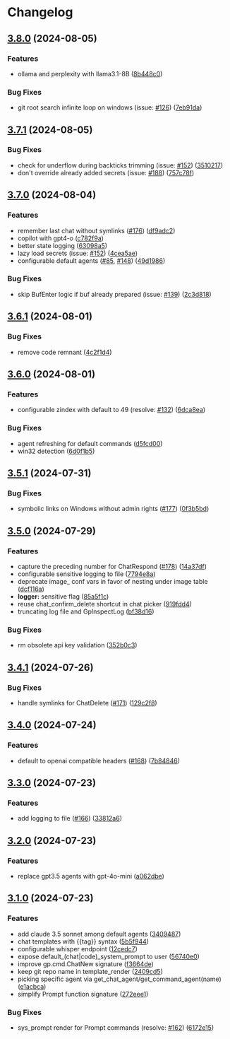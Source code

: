 # Changelog

## [3.8.0](https://github.com/Robitx/gp.nvim/compare/v3.7.1...v3.8.0) (2024-08-05)


### Features

* ollama and perplexity with llama3.1-8B ([8b448c0](https://github.com/Robitx/gp.nvim/commit/8b448c06651ebfc6b810bf37029d0a1ee43c237e))


### Bug Fixes

* git root search infinite loop on windows (issue: [#126](https://github.com/Robitx/gp.nvim/issues/126)) ([7eb91da](https://github.com/Robitx/gp.nvim/commit/7eb91daa43d5c6b318be699e2af770904625a4d6))

## [3.7.1](https://github.com/Robitx/gp.nvim/compare/v3.7.0...v3.7.1) (2024-08-05)


### Bug Fixes

* check for underflow during backticks trimming (issue: [#152](https://github.com/Robitx/gp.nvim/issues/152)) ([3510217](https://github.com/Robitx/gp.nvim/commit/3510217650e2c3fffb3fc71fd4f5233504851d02))
* don't override already added secrets (issue: [#188](https://github.com/Robitx/gp.nvim/issues/188)) ([757c78f](https://github.com/Robitx/gp.nvim/commit/757c78fb4cb17b3ec16108704a19c7b7a41ab10b))

## [3.7.0](https://github.com/Robitx/gp.nvim/compare/v3.6.1...v3.7.0) (2024-08-04)


### Features

* remember last chat without symlinks ([#176](https://github.com/Robitx/gp.nvim/issues/176)) ([df9adc2](https://github.com/Robitx/gp.nvim/commit/df9adc22450c052c9228714cde9b9cf90d6ca3e5))
* copilot with gpt4-o ([c782f9a](https://github.com/Robitx/gp.nvim/commit/c782f9ace9c95f42c3e169df8366537d8980a62f))
* better state logging ([63098a5](https://github.com/Robitx/gp.nvim/commit/63098a530a0fd5ba6dae5d7fb45236d9290ac8c2))
* lazy load secrets (issue: [#152](https://github.com/Robitx/gp.nvim/issues/152)) ([4cea5ae](https://github.com/Robitx/gp.nvim/commit/4cea5aecd1bc4ce0081d2407710ba4741f193b6e))
* configurable default agents ([#85](https://github.com/Robitx/gp.nvim/issues/85), [#148](https://github.com/Robitx/gp.nvim/issues/148)) ([49d1986](https://github.com/Robitx/gp.nvim/commit/49d1986aa98ef748397594aa26e137dbc9cb2798))

### Bug Fixes

* skip BufEnter logic if buf already prepared (issue: [#139](https://github.com/Robitx/gp.nvim/issues/139)) ([2c3d818](https://github.com/Robitx/gp.nvim/commit/2c3d818a47a9b156af921c9b768c7a31dcccf00f))

## [3.6.1](https://github.com/Robitx/gp.nvim/compare/v3.6.0...v3.6.1) (2024-08-01)


### Bug Fixes

* remove code remnant ([4c2f1d4](https://github.com/Robitx/gp.nvim/commit/4c2f1d42083905e41fe68f0fe8bc6f1b920b45e5))

## [3.6.0](https://github.com/Robitx/gp.nvim/compare/v3.5.1...v3.6.0) (2024-08-01)


### Features

* configurable zindex with default to 49 (resolve: [#132](https://github.com/Robitx/gp.nvim/issues/132)) ([6dca8ea](https://github.com/Robitx/gp.nvim/commit/6dca8ead9ffcfdb97d09a97369613ddd30170605))


### Bug Fixes

* agent refreshing for default commands ([d5fcd00](https://github.com/Robitx/gp.nvim/commit/d5fcd00b06d2dab95481f15c79eb1455ff3a4da7))
* win32 detection ([6d0f1b5](https://github.com/Robitx/gp.nvim/commit/6d0f1b5f23c3353b89d8ebadb397a5652e29cead))

## [3.5.1](https://github.com/Robitx/gp.nvim/compare/v3.5.0...v3.5.1) (2024-07-31)


### Bug Fixes

* symbolic links on Windows without admin rights ([#177](https://github.com/Robitx/gp.nvim/issues/177)) ([0f3b5bd](https://github.com/Robitx/gp.nvim/commit/0f3b5bd090871471890502a22fda3ee1abb7c8a2))

## [3.5.0](https://github.com/Robitx/gp.nvim/compare/v3.4.1...v3.5.0) (2024-07-29)


### Features

* capture the preceding number for ChatRespond ([#178](https://github.com/Robitx/gp.nvim/issues/178)) ([14a37df](https://github.com/Robitx/gp.nvim/commit/14a37dfed125782a5a337b26c06201a30d02ca6e))
* configurable sensitive logging to file ([7794e8a](https://github.com/Robitx/gp.nvim/commit/7794e8adf361682ab1488bd910be4ba3828aab03))
* deprecate image_ conf vars in favor of nesting under image table ([dcf116a](https://github.com/Robitx/gp.nvim/commit/dcf116a3390150e2d975e8e74be5fec7c35370e3))
* **logger:** sensitive flag ([85a5f1c](https://github.com/Robitx/gp.nvim/commit/85a5f1cfd976a70677092165b5b1923c9acf9638))
* reuse chat_confirm_delete shortcut in chat picker ([919fdd4](https://github.com/Robitx/gp.nvim/commit/919fdd49fa42a9c2bef3ce85f1532d891c71b953))
* truncating log file and GpInspectLog ([bf38d16](https://github.com/Robitx/gp.nvim/commit/bf38d16e7151db86287ca54b167b8afd990a632a))


### Bug Fixes

* rm obsolete api key validation ([352b0c3](https://github.com/Robitx/gp.nvim/commit/352b0c363bfb1574528743f5771dbd1efbba0046))

## [3.4.1](https://github.com/Robitx/gp.nvim/compare/v3.4.0...v3.4.1) (2024-07-26)


### Bug Fixes

* handle symlinks for ChatDelete ([#171](https://github.com/Robitx/gp.nvim/issues/171)) ([129c2f8](https://github.com/Robitx/gp.nvim/commit/129c2f8a1b068b93763c1a5ef950966d1c10ec37))

## [3.4.0](https://github.com/Robitx/gp.nvim/compare/v3.3.0...v3.4.0) (2024-07-24)


### Features

* default to openai compatible headers ([#168](https://github.com/Robitx/gp.nvim/issues/168)) ([7b84846](https://github.com/Robitx/gp.nvim/commit/7b8484667b6ddd16189b156f72c1af0ff8e35131))

## [3.3.0](https://github.com/Robitx/gp.nvim/compare/v3.2.0...v3.3.0) (2024-07-23)


### Features

* add logging to file ([#166](https://github.com/Robitx/gp.nvim/issues/166)) ([33812a6](https://github.com/Robitx/gp.nvim/commit/33812a62d6e3a34a10d24c696106337a5e2ef4b3))

## [3.2.0](https://github.com/Robitx/gp.nvim/compare/v3.1.0...v3.2.0) (2024-07-23)


### Features

* replace gpt3.5 agents with gpt-4o-mini ([a062dbe](https://github.com/Robitx/gp.nvim/commit/a062dbea91340fc6423fd06b6c3f84f252ba8f38))

## [3.1.0](https://github.com/Robitx/gp.nvim/compare/v3.0.1...v3.1.0) (2024-07-23)


### Features

* add claude 3.5 sonnet among default agents ([3409487](https://github.com/Robitx/gp.nvim/commit/34094879c4ea9f654245cb70dc011c57151f4a94))
* chat templates with {{tag}} syntax ([5b5f944](https://github.com/Robitx/gp.nvim/commit/5b5f94460ee163763d45a5f1dbad97cb2f2dd775))
* configurable whisper endpoint ([12cedc7](https://github.com/Robitx/gp.nvim/commit/12cedc70b4fdf190034f9294e2839b684d078f84))
* expose default_(chat|code)_system_prompt to user ([56740e0](https://github.com/Robitx/gp.nvim/commit/56740e089ac0117e7a61e3c03e979c1bfbe1a498))
* improve gp.cmd.ChatNew signature ([f3664de](https://github.com/Robitx/gp.nvim/commit/f3664deee8fc99013c28523d1069f19d5f3ea854))
* keep git repo name in template_render ([2409cd5](https://github.com/Robitx/gp.nvim/commit/2409cd56b29df499a5907c441966b51bfbd83a05))
* picking specific agent via get_chat_agent/get_command_agent(name) ([e1acbca](https://github.com/Robitx/gp.nvim/commit/e1acbcad9c254e241a06f3d1339658cf1af836c1))
* simplify Prompt function signature ([272eee1](https://github.com/Robitx/gp.nvim/commit/272eee103b5d426b2fd203db0c8082536c50d136))


### Bug Fixes

* sys_prompt render for Prompt commands (resolve: [#162](https://github.com/Robitx/gp.nvim/issues/162)) ([6172e15](https://github.com/Robitx/gp.nvim/commit/6172e15d859baf842e4ba4dbfb57f06e6b9878d8))

